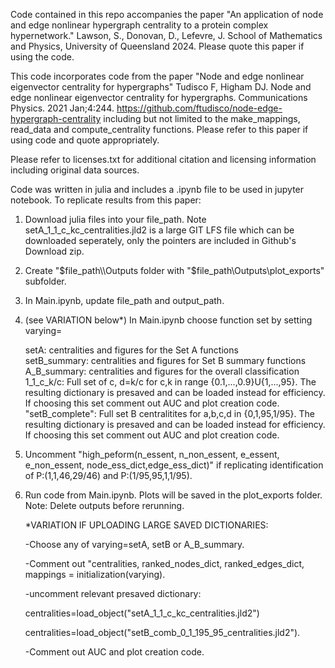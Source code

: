 Code contained in this repo accompanies the paper "An application of node and edge nonlinear hypergraph centrality to a protein complex hypernetwork." Lawson, S., Donovan, D., Lefevre, J. School of Mathematics and Physics, University of Queensland 2024. Please quote this paper if using the code.

This code incorporates code from the paper "Node and edge nonlinear eigenvector centrality for hypergraphs" Tudisco F, Higham DJ. Node and edge nonlinear eigenvector centrality for hypergraphs. Communications Physics. 2021 Jan;4:244. https://github.com/ftudisco/node-edge-hypergraph-centrality including but not limited to the make_mappings, read_data and compute_centrality functions. Please refer to this paper if using code and quote appropriately.

Please refer to licenses.txt for additional citation and licensing information including original data sources.

Code was written in julia and includes a .ipynb file to be used in jupyter notebook. To replicate results from this paper:

1) Download julia files into your file_path. Note setA_1_1_c_kc_centralities.jld2 is a large GIT LFS file which can be downloaded seperately, only the pointers are included in Github's Download zip.  

2) Create "$file_path\\Outputs folder with "$file_path\\Outputs\\plot_exports" subfolder.

3) In Main.ipynb, update file_path and output_path. 

4) (see VARIATION below*) 
    In Main.ipynb choose function set by setting varying=
    
   setA: centralities and figures for the Set A functions    
   setB_summary: centralities and figures for Set B summary functions    
    A_B_summary: centralities and figures for the overall classification      
    1_1_c_k/c:  Full set of c, d=k/c for c,k in range {0.1,...,0.9}U{1,...,95}. The resulting dictionary is presaved and can be loaded instead for efficiency. If choosing this set comment out AUC and plot creation code.    
    "setB_complete": Full set B centralitites for a,b,c,d in {0,1,95,1/95}. The resulting dictionary is presaved and can be loaded instead for efficiency. If choosing this set comment out AUC and plot creation code.
    
5) Uncomment "high_peform(n_essent, n_non_essent, e_essent, e_non_essent, node_ess_dict,edge_ess_dict)" if replicating identification of P:(1,1,46,29/46) and P:(1/95,95,1,1/95).

6) Run code from Main.ipynb. Plots will be saved in the plot_exports folder.
    Note: Delete outputs before rerunning.

    *VARIATION IF UPLOADING LARGE SAVED DICTIONARIES:

    -Choose any of varying=setA, setB or A_B_summary. 
    
    -Comment out "centralities, ranked_nodes_dict, ranked_edges_dict, mappings =
    initialization(varying).    
    
    -uncomment relevant presaved dictionary: 
    
    centralities=load_object("setA_1_1_c_kc_centralities.jld2")
        
    centralities=load_object("setB_comb_0_1_195_95_centralities.jld2").
   
    -Comment out AUC and plot creation code.




